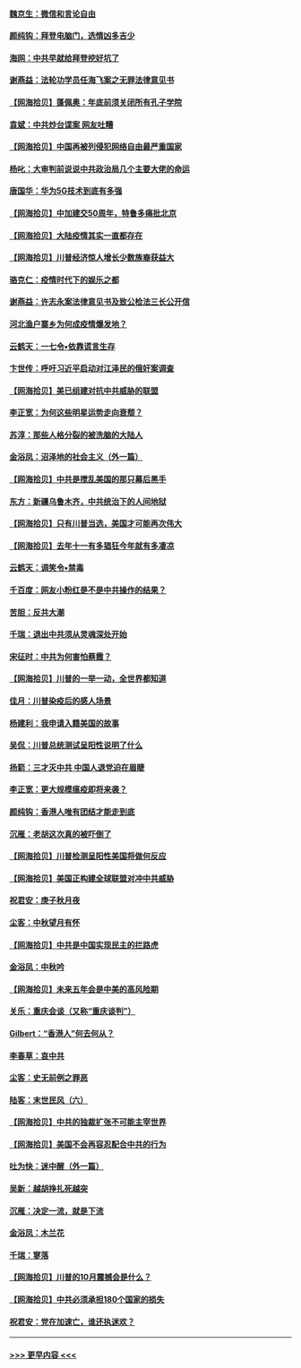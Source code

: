 #### [魏京生：微信和言论自由](../pages/nsc993/n12483372.md?t=10180451) 
#### [颜纯钩：拜登电脑门，选情凶多吉少](../pages/nsc993/n12482666.md?t=10180451) 
#### [海网：中共早就给拜登挖好坑了](../pages/nsc993/n12482660.md?t=10180451) 
#### [谢燕益：法轮功学员任海飞案之无罪法律意见书](../pages/nsc993/n12482512.md?t=10180451) 
#### [【网海拾贝】蓬佩奥：年底前须关闭所有孔子学院](../pages/nsc993/n12482443.md?t=10180451) 
#### [袁斌：中共炒台谍案 网友吐糟](../pages/nsc993/n12481564.md?t=10180451) 
#### [【网海拾贝】中国再被列侵犯网络自由最严重国家](../pages/nsc993/n12479643.md?t=10180451) 
#### [杨叱：大审判前说说中共政治局几个主要大佬的命运](../pages/nsc993/n12477527.md?t=10180451) 
#### [唐国华：华为5G技术到底有多强](../pages/nsc993/n12477483.md?t=10180451) 
#### [【网海拾贝】中加建交50周年，特鲁多痛批北京](../pages/nsc993/n12476892.md?t=10180451) 
#### [【网海拾贝】大陆疫情其实一直都存在](../pages/nsc993/n12473948.md?t=10180451) 
#### [【网海拾贝】川普经济惊人增长少数族裔获益大](../pages/nsc993/n12471565.md?t=10180451) 
#### [骆克仁：疫情时代下的娱乐之都](../pages/nsc993/n12471312.md?t=10180451) 
#### [谢燕益：许志永案法律意见书及致公检法三长公开信](../pages/nsc993/n12470870.md?t=10180451) 
#### [河北渔户寨乡为何成疫情爆发地？](../pages/nsc993/n12464936.md?t=10180451) 
#### [云鹤天：一七令▪依靠谎言生存](../pages/nsc993/n12470034.md?t=10180451) 
#### [卞世传：呼吁习近平启动对江泽民的俄奸案调查](../pages/nsc993/n12469722.md?t=10180451) 
#### [【网海拾贝】美已组建对抗中共威胁的联盟](../pages/nsc993/n12469018.md?t=10180451) 
#### [李正宽：为何这些明星运势走向衰颓？](../pages/nsc993/n12468730.md?t=10180451) 
#### [苏淳：那些人格分裂的被洗脑的大陆人](../pages/nsc993/n12467858.md?t=10180451) 
#### [金浴凤：沼泽地的社会主义（外一篇）](../pages/nsc993/n12467792.md?t=10180451) 
#### [【网海拾贝】中共是搅乱美国的那只幕后黑手](../pages/nsc993/n12467700.md?t=10180451) 
#### [东方：新疆乌鲁木齐，中共统治下的人间地狱](../pages/nsc993/n12466075.md?t=10180451) 
#### [【网海拾贝】只有川普当选，美国才可能再次伟大](../pages/nsc993/n12466013.md?t=10180451) 
#### [【网海拾贝】去年十一有多猖狂今年就有多凄凉](../pages/nsc993/n12463649.md?t=10180451) 
#### [云鹤天：调笑令▪禁毒](../pages/nsc993/n12462975.md?t=10180451) 
#### [千百度：网友小粉红是不是中共操作的结果？](../pages/nsc993/n12461025.md?t=10180451) 
#### [苦胆：反共大潮](../pages/nsc993/n12459469.md?t=10180451) 
#### [千瑞：退出中共须从灵魂深处开始](../pages/nsc993/n12459437.md?t=10180451) 
#### [宋征时：中共为何害怕蔡霞？](../pages/nsc993/n12459097.md?t=10180451) 
#### [【网海拾贝】川普的一举一动，全世界都知道](../pages/nsc993/n12458825.md?t=10180451) 
#### [佳月：川普染疫后的感人场景](../pages/nsc993/n12456994.md?t=10180451) 
#### [杨建利：我申请入籍美国的故事](../pages/nsc993/n12455635.md?t=10180451) 
#### [吴侃：川普总统测试呈阳性说明了什么](../pages/nsc993/n12451869.md?t=10180451) 
#### [扬箭：三才灭中共 中国人退党迫在眉睫](../pages/nsc993/n12451842.md?t=10180451) 
#### [李正宽：更大规模瘟疫即将来袭？](../pages/nsc993/n12451455.md?t=10180451) 
#### [颜纯钩：香港人唯有团结才能走到底](../pages/nsc993/n12450870.md?t=10180451) 
#### [沉雁：老胡这次真的被吓倒了](../pages/nsc993/n12449796.md?t=10180451) 
#### [【网海拾贝】川普检测呈阳性美国将做何反应](../pages/nsc993/n12449042.md?t=10180451) 
#### [【网海拾贝】美国正构建全球联盟对冲中共威胁](../pages/nsc993/n12446580.md?t=10180451) 
#### [祝君安：庚子秋月夜](../pages/nsc993/n12445870.md?t=10180451) 
#### [尘客：中秋望月有怀](../pages/nsc993/n12444632.md?t=10180451) 
#### [【网海拾贝】中共是中国实现民主的拦路虎](../pages/nsc993/n12443573.md?t=10180451) 
#### [金浴凤：中秋吟](../pages/nsc993/n12441773.md?t=10180451) 
#### [【网海拾贝】未来五年会是中美的高风险期](../pages/nsc993/n12440760.md?t=10180451) 
#### [关乐：重庆会谈（又称“重庆谈判”）](../pages/nsc993/n12437525.md?t=10180451) 
#### [Gilbert：“香港人”何去何从？](../pages/nsc993/n12435894.md?t=10180451) 
#### [李春草：哀中共](../pages/nsc993/n12435874.md?t=10180451) 
#### [尘客：史无前例之罪恶](../pages/nsc993/n12435762.md?t=10180451) 
#### [陆客：末世民风（六）](../pages/nsc993/n12435354.md?t=10180451) 
#### [【网海拾贝】中共的独裁扩张不可能主宰世界](../pages/nsc993/n12435151.md?t=10180451) 
#### [【网海拾贝】美国不会再容忍配合中共的行为](../pages/nsc993/n12433808.md?t=10180451) 
#### [吐为快：迷中醒（外一篇）](../pages/nsc993/n12433585.md?t=10180451) 
#### [吴新：越胡挣扎死越突](../pages/nsc993/n12433562.md?t=10180451) 
#### [沉雁：决定一流，就是下流](../pages/nsc993/n12432128.md?t=10180451) 
#### [金浴凤：木兰花](../pages/nsc993/n12432124.md?t=10180451) 
#### [千瑞：寥落](../pages/nsc993/n12432071.md?t=10180451) 
#### [【网海拾贝】川普的10月震撼会是什么？](../pages/nsc993/n12431624.md?t=10180451) 
#### [【网海拾贝】中共必须承担180个国家的损失](../pages/nsc993/n12428893.md?t=10180451) 
#### [祝君安：党在加速亡，谁还执迷欢？](../pages/nsc993/n12428652.md?t=10180451) 

----
#### [ >>> 更早内容 <<< ](../indexes/nsc993-earlier.md)
